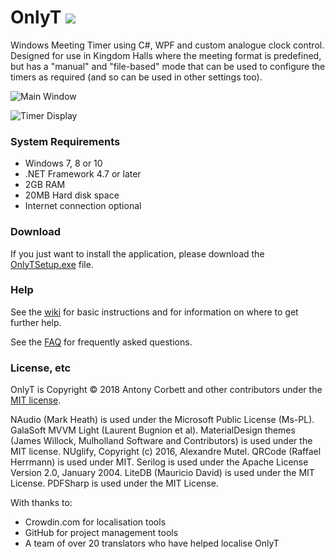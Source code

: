 # OnlyT <img src="https://ci.appveyor.com/api/projects/status/d0wra2jk7o23fagx?svg=true">

Windows Meeting Timer using C#, WPF and custom analogue clock control. Designed for use in Kingdom Halls where the meeting format is predefined, but has a "manual" and "file-based" mode that can be used to configure the timers as required (and so can be used in other settings too).

![Main Window](http://cv8.org.uk/soundbox/OnlyT/Images/MainWindow2.png)

![Timer Display](http://cv8.org.uk/soundbox/OnlyT/Images/Monitor02.png)

### System Requirements

* Windows 7, 8 or 10
* .NET Framework 4.7 or later
* 2GB RAM
* 20MB Hard disk space
* Internet connection optional

### Download

If you just want to install the application, please download the [OnlyTSetup.exe](https://github.com/AntonyCorbett/OnlyT/releases/latest) file.

### Help

See the [wiki](https://github.com/AntonyCorbett/OnlyT/wiki) for basic instructions and for information on where to get further help.

See the [FAQ](https://github.com/AntonyCorbett/OnlyT/wiki/FAQ) for frequently asked questions.

### License, etc

OnlyT is Copyright &copy; 2018 Antony Corbett and other contributors under the [MIT license](LICENSE).

NAudio (Mark Heath) is used under the Microsoft Public License (Ms-PL). GalaSoft MVVM Light (Laurent Bugnion et al). MaterialDesign themes (James Willock, Mulholland Software and Contributors) is used under the MIT license. NUglify, Copyright (c) 2016, Alexandre Mutel. QRCode (Raffael Herrmann) is used under MIT. Serilog is used under the Apache License Version 2.0, January 2004. LiteDB (Mauricio David) is used under the MIT License. PDFSharp is used under the MIT License.

With thanks to:
* Crowdin.com for localisation tools
* GitHub for project management tools
* A team of over 20 translators who have helped localise OnlyT
